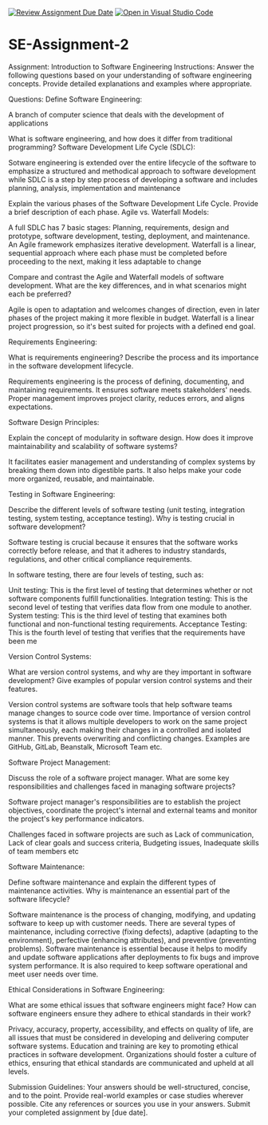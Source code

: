 [![Review Assignment Due Date](https://classroom.github.com/assets/deadline-readme-button-24ddc0f5d75046c5622901739e7c5dd533143b0c8e959d652212380cedb1ea36.svg)](https://classroom.github.com/a/-ucQIGTc)
[![Open in Visual Studio Code](https://classroom.github.com/assets/open-in-vscode-718a45dd9cf7e7f842a935f5ebbe5719a5e09af4491e668f4dbf3b35d5cca122.svg)](https://classroom.github.com/online_ide?assignment_repo_id=15226543&assignment_repo_type=AssignmentRepo)
# SE-Assignment-2
Assignment: Introduction to Software Engineering
Instructions:
Answer the following questions based on your understanding of software engineering concepts. Provide detailed explanations and examples where appropriate.

Questions:
Define Software Engineering:

A branch of computer science that deals with the development of applications 

What is software engineering, and how does it differ from traditional programming?
Software Development Life Cycle (SDLC):

Sotware engineering is extended over the entire lifecycle of the software to emphasize a structured and methodical approach to software development while SDLC is a step by step process of developing a software and includes planning, analysis, implementation and maintenance

Explain the various phases of the Software Development Life Cycle. Provide a brief description of each phase.
Agile vs. Waterfall Models:

A full SDLC has 7 basic stages: Planning, requirements, design and prototype, software development, testing, deployment, and maintenance. 
An Agile framework emphasizes iterative development.
Waterfall is a linear, sequential approach where each phase must be completed before proceeding to the next, making it less adaptable to change

Compare and contrast the Agile and Waterfall models of software development. What are the key differences, and in what scenarios might each be preferred?

Agile is open to adaptation and welcomes changes of direction, even in later phases of the project making it more flexible in budget.
Waterfall is a linear project progression, so it's best suited for projects with a defined end goal.

Requirements Engineering:

What is requirements engineering? Describe the process and its importance in the software development lifecycle.

Requirements engineering is the process of defining, documenting, and maintaining requirements. It ensures software meets stakeholders' needs. Proper management improves project clarity, reduces errors, and aligns expectations.

Software Design Principles:

Explain the concept of modularity in software design. How does it improve maintainability and scalability of software systems?

 It facilitates easier management and understanding of complex systems by breaking them down into digestible parts. It also helps make your code more organized, reusable, and maintainable.

Testing in Software Engineering:

Describe the different levels of software testing (unit testing, integration testing, system testing, acceptance testing). Why is testing crucial in software development?

Software testing is crucial because it  ensures that the software works correctly before release, and that it adheres to industry standards, regulations, and other critical compliance requirements.

In software testing, there are four levels of testing, such as:

Unit testing: This is the first level of testing that determines whether or not software components fulfill functionalities.
Integration testing: This is the second level of testing that verifies data flow from one module to another.
System testing: This is the third level of testing that examines both functional and non-functional testing requirements.
Acceptance Testing: This is the fourth level of testing that verifies that the requirements have been me

Version Control Systems:

What are version control systems, and why are they important in software development? Give examples of popular version control systems and their features.

Version control systems are software tools that help software teams manage changes to source code over time.
Importance of version control systems is that it allows multiple developers to work on the same project simultaneously, each making their changes in a controlled and isolated manner. This prevents overwriting and conflicting changes.
Examples are GitHub, GitLab, Beanstalk, Microsoft Team etc.

Software Project Management:

Discuss the role of a software project manager. What are some key responsibilities and challenges faced in managing software projects?

Software project manager's responsibilities are to establish the project objectives, coordinate the project's internal and external teams and monitor the project's key performance indicators.

Challenges faced in software projects are such as Lack of communication, Lack of clear goals and success criteria, Budgeting issues, Inadequate skills of team members etc

Software Maintenance:

Define software maintenance and explain the different types of maintenance activities. Why is maintenance an essential part of the software lifecycle?

Software maintenance is the process of changing, modifying, and updating software to keep up with customer needs.
 There are several types of maintenance, including corrective (fixing defects), adaptive (adapting to the environment), perfective (enhancing attributes), and preventive (preventing problems).
Software maintenance is essential because it helps to modify and update software applications after deployments to fix bugs and improve system performance. It is also required to keep software operational and meet user needs over time.

Ethical Considerations in Software Engineering:

What are some ethical issues that software engineers might face? How can software engineers ensure they adhere to ethical standards in their work?

Privacy, accuracy, property, accessibility, and effects on quality of life, are all issues that must be considered in developing and delivering computer software systems.
Education and training are key to promoting ethical practices in software development. Organizations should foster a culture of ethics, ensuring that ethical standards are communicated and upheld at all levels.

Submission Guidelines:
Your answers should be well-structured, concise, and to the point.
Provide real-world examples or case studies wherever possible.
Cite any references or sources you use in your answers.
Submit your completed assignment by [due date].
